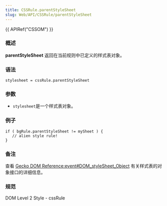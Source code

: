 ```yaml
---
title: CSSRule.parentStyleSheet
slug: Web/API/CSSRule/parentStyleSheet
---
```

{{ APIRef("CSSOM") }}

### 概述

**parentStyleSheet** 返回在当前规则中已定义的样式表对象。

### 语法

```plain
stylesheet = cssRule.parentStyleSheet
```

### 参数

- `stylesheet`是一个样式表对象。

### 例子

```plain
if ( bgRule.parentStyleSheet != mySheet ) {
   // alien style rule!
}
```

### 备注

查看 [Gecko DOM Reference:event#DOM_styleSheet_Object](en/Gecko_DOM_Reference/event#DOM_styleSheet_Object) 有关样式表的对象接口的详细信息。

### 规范

DOM Level 2 Style - cssRule

